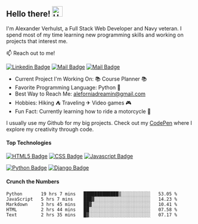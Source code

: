 ## Hello there! <img src="https://user-images.githubusercontent.com/1303154/88677602-1635ba80-d120-11ea-84d8-d263ba5fc3c0.gif" width="28px" alt="Hello there">

I'm Alexander Verhulst, a Full Stack Web Developer and Navy veteran. I spend most of my time learning new programming skills and working on projects that interest me. 

:mailbox: Reach out to me!

[![Linkedin Badge](https://img.shields.io/badge/-Alexander-0e76a8?style=flat&labelColor=0e76a8&logo=linkedin&logoColor=white)](https://www.linkedin.com/in/alexander-verhulst/) [![Mail Badge](https://img.shields.io/badge/-@aleforniadreamin-e84393?style=flat&labelColor=e84393&logo=instagram&logoColor=white)](https://instagram.com/aleforniadreamin) [![Mail Badge](https://img.shields.io/badge/-aleforniadreamin-c0392b?style=flat&labelColor=c0392b&logo=gmail&logoColor=white)](mailto:aleforniadreamin@gmail.com)

- Current Project I'm Working On: 📚 Course Planner 📚  
- Favorite Programming Language: Python 🐍
- Best Way to Reach Me: aleforniadreamin@gmail.com
- Hobbies: Hiking ⛺ Traveling  ✈ Video games 🎮
- Fun Fact: Currently learning how to ride a motorcycle 🏁

I usually use my Github for my big projects. Check out my [CodePen](https://codepen.io/aleforniadreamin) where I explore my creativity through code. 

#### Top Technologies

<!-- TODO: Link each technology to a Github Repo that uses that particular language-->

[![HTML5 Badge](https://img.shields.io/badge/-HTML-f97e22?style=for-the-badge&labelColor=black&logo=html5&logoColor=f97e22)](#)
[![CSS Badge](https://img.shields.io/badge/-css-42c6dc?style=for-the-badge&labelColor=black&logo=css3&logoColor=42c6dc)](#) [![Javascript Badge](https://img.shields.io/badge/-Javascript-F0DB4F?style=for-the-badge&labelColor=black&logo=javascript&logoColor=F0DB4F)](#) 

[![Python Badge](https://img.shields.io/badge/-Python-268086?style=for-the-badge&labelColor=black&logo=python&logoColor=268086)](#) [![Django Badge](https://img.shields.io/badge/-Django-9e0900?style=for-the-badge&labelColor=black&logo=django&logoColor=9e0900)](#) 

#### Crunch the Numbers

<!--START_SECTION:waka-->
```text
Python       19 hrs 7 mins   █████████████▒░░░░░░░░░░░   53.05 % 
JavaScript   5 hrs 7 mins    ███▓░░░░░░░░░░░░░░░░░░░░░   14.23 % 
Markdown     3 hrs 45 mins   ██▓░░░░░░░░░░░░░░░░░░░░░░   10.41 % 
HTML         2 hrs 44 mins   ██░░░░░░░░░░░░░░░░░░░░░░░   07.58 % 
Text         2 hrs 35 mins   █▓░░░░░░░░░░░░░░░░░░░░░░░   07.17 % 
```
<!--END_SECTION:waka-->






